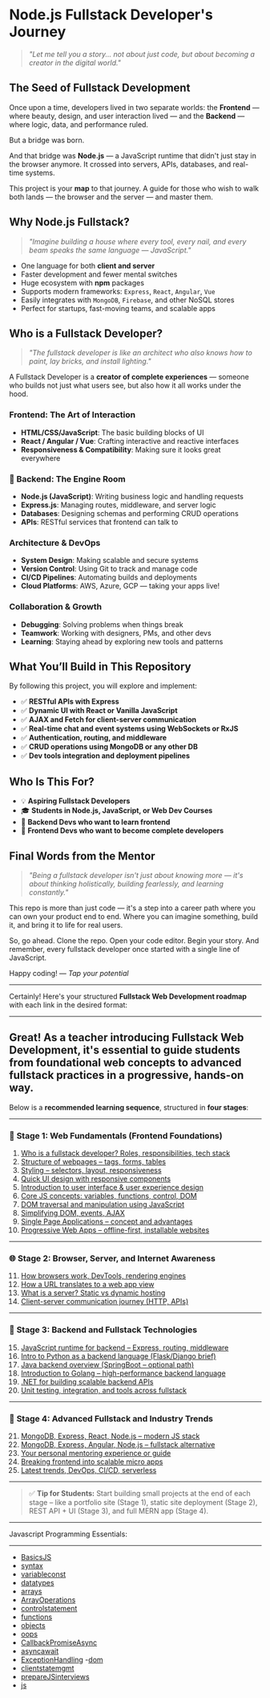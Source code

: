 # Node.js Fullstack Developer's Journey

> *"Let me tell you a story... not about just code, but about becoming a creator in the digital world."*

## The Seed of Fullstack Development

Once upon a time, developers lived in two separate worlds: the **Frontend** — where beauty, design, and user interaction lived — and the **Backend** — where logic, data, and performance ruled.

But a bridge was born.

And that bridge was **Node.js** — a JavaScript runtime that didn't just stay in the browser anymore. It crossed into servers, APIs, databases, and real-time systems.

This project is your **map** to that journey. A guide for those who wish to walk both lands — the browser and the server — and master them.

##  Why Node.js Fullstack?

> *"Imagine building a house where every tool, every nail, and every beam speaks the same language — JavaScript."*

- One language for both **client and server**
- Faster development and fewer mental switches
- Huge ecosystem with **npm** packages
- Supports modern frameworks: `Express`, `React`, `Angular`, `Vue`
- Easily integrates with `MongoDB`, `Firebase`, and other NoSQL stores
- Perfect for startups, fast-moving teams, and scalable apps

 
## Who is a Fullstack Developer?
> *"The fullstack developer is like an architect who also knows how to paint, lay bricks, and install lighting."*

A Fullstack Developer is a **creator of complete experiences** — someone who builds not just what users see, but also how it all works under the hood.

###  Frontend: The Art of Interaction
- **HTML/CSS/JavaScript**: The basic building blocks of UI
- **React / Angular / Vue**: Crafting interactive and reactive interfaces
- **Responsiveness & Compatibility**: Making sure it looks great everywhere

### 🔧 Backend: The Engine Room
- **Node.js (JavaScript)**: Writing business logic and handling requests
- **Express.js**: Managing routes, middleware, and server logic
- **Databases**: Designing schemas and performing CRUD operations
- **APIs**: RESTful services that frontend can talk to

###  Architecture & DevOps
- **System Design**: Making scalable and secure systems
- **Version Control**: Using Git to track and manage code
- **CI/CD Pipelines**: Automating builds and deployments
- **Cloud Platforms**: AWS, Azure, GCP — taking your apps live!

###  Collaboration & Growth
- **Debugging**: Solving problems when things break
- **Teamwork**: Working with designers, PMs, and other devs
- **Learning**: Staying ahead by exploring new tools and patterns

## What You’ll Build in This Repository

By following this project, you will explore and implement:

- ✅ **RESTful APIs with Express**
- ✅ **Dynamic UI with React or Vanilla JavaScript**
- ✅ **AJAX and Fetch for client-server communication**
- ✅ **Real-time chat and event systems using WebSockets or RxJS**
- ✅ **Authentication, routing, and middleware**
- ✅ **CRUD operations using MongoDB or any other DB**
- ✅ **Dev tools integration and deployment pipelines**

## Who Is This For?

- 💡 **Aspiring Fullstack Developers**
- 🎓 **Students in Node.js, JavaScript, or Web Dev Courses**
- 🧪 **Backend Devs who want to learn frontend**
- 🚀 **Frontend Devs who want to become complete developers**

## Final Words from the Mentor

> *"Being a fullstack developer isn't just about knowing more — it's about thinking holistically, building fearlessly, and learning constantly."*

This repo is more than just code — it's a step into a career path where you can own your product end to end. Where you can imagine something, build it, and bring it to life for real users.

So, go ahead. Clone the repo. Open your code editor. Begin your story. And remember, every fullstack developer once started with a single line of JavaScript.

Happy coding! 
— *Tap your potential*


<hr/>

 Certainly! Here's your structured **Fullstack Web Development roadmap** with each link in the desired format:

---

## Great! As a teacher introducing **Fullstack Web Development**, it's essential to guide students from foundational web concepts to advanced fullstack practices in a progressive, hands-on way.

Below is a **recommended learning sequence**, structured in **four stages**:

---

### 🧱 **Stage 1: Web Fundamentals (Frontend Foundations)**

1. <a href="https://github.com/RaviTambade/TFLNodeJS/blob/main/notes/fullstackdeveloper.md">Who is a fullstack developer? Roles, responsibilities, tech stack</a>
2. <a href="https://github.com/RaviTambade/TFLNodeJS/blob/main/notes/html.md">Structure of webpages – tags, forms, tables</a>
3. <a href="https://github.com/RaviTambade/TFLNodeJS/blob/main/notes/css.md">Styling – selectors, layout, responsiveness</a>
4. <a href="https://github.com/RaviTambade/TFLNodeJS/blob/main/notes/bootstrap.md">Quick UI design with responsive components</a>
5. <a href="https://github.com/RaviTambade/TFLNodeJS/blob/main/notes/uiux.md">Introduction to user interface & user experience design</a>
6. <a href="https://github.com/RaviTambade/TFLNodeJS/blob/main/notes/javascript/">Core JS concepts: variables, functions, control, DOM</a>
7. <a href="https://github.com/RaviTambade/TFLNodeJS/blob/main/notes/dom.md">DOM traversal and manipulation using JavaScript</a>
8. <a href="https://github.com/RaviTambade/TFLNodeJS/blob/main/notes/jquery.md">Simplifying DOM, events, AJAX</a>
9. <a href="https://github.com/RaviTambade/TFLNodeJS/blob/main/notes/spa.md">Single Page Applications – concept and advantages</a>
10. <a href="https://github.com/RaviTambade/TFLNodeJS/blob/main/notes/pwa.md">Progressive Web Apps – offline-first, installable websites</a>

---

### 🌐 **Stage 2: Browser, Server, and Internet Awareness**

11. <a href="https://github.com/RaviTambade/TFLNodeJS/blob/main/notes/browser.md">How browsers work, DevTools, rendering engines</a>
12. <a href="https://github.com/RaviTambade/TFLNodeJS/blob/main/notes/webappurlinbrowser.md">How a URL translates to a web app view</a>
13. <a href="https://github.com/RaviTambade/TFLNodeJS/blob/main/notes/webserver.md">What is a server? Static vs dynamic hosting</a>
14. <a href="https://github.com/RaviTambade/TFLNodeJS/blob/main/notes/journeyclientserver.md">Client-server communication journey (HTTP, APIs)</a>

---

### 🧰 **Stage 3: Backend and Fullstack Technologies**

15. <a href="https://github.com/RaviTambade/TFLNodeJS/blob/main/notes/nodejs/">JavaScript runtime for backend – Express, routing, middleware</a>
16. <a href="https://github.com/RaviTambade/TFLNodeJS/blob/main/notes/python.md">Intro to Python as a backend language (Flask/Django brief)</a>
17. <a href="https://github.com/RaviTambade/TFLNodeJS/blob/main/notes/java.md">Java backend overview (SpringBoot – optional path)</a>
18. <a href="https://github.com/RaviTambade/TFLNodeJS/blob/main/notes/go.md">Introduction to Golang – high-performance backend language</a>
19. <a href="https://github.com/RaviTambade/TFLNodeJS/blob/main/notes/dotnet.md">.NET for building scalable backend APIs</a>
20. <a href="https://github.com/RaviTambade/TFLNodeJS/blob/main/notes/Testing/">Unit testing, integration, and tools across fullstack</a>

---

### 🧠 **Stage 4: Advanced Fullstack and Industry Trends**

21. <a href="https://github.com/RaviTambade/TFLNodeJS/blob/main/notes/mern.md">MongoDB, Express, React, Node.js – modern JS stack</a>
22. <a href="https://github.com/RaviTambade/TFLNodeJS/blob/main/notes/mean.md">MongoDB, Express, Angular, Node.js – fullstack alternative</a>
23. <a href="https://github.com/RaviTambade/TFLNodeJS/blob/main/notes/mentoringmern.md">Your personal mentoring experience or guide</a>
24. <a href="https://github.com/RaviTambade/TFLNodeJS/blob/main/notes/microfrontend.md">Breaking frontend into scalable micro apps</a>
25. <a href="https://github.com/RaviTambade/TFLNodeJS/blob/main/notes/fullstackdevtrends.md">Latest trends, DevOps, CI/CD, serverless</a>

---

> ✅ **Tip for Students:**
> Start building small projects at the end of each stage – like a portfolio site (Stage 1), static site deployment (Stage 2), REST API + UI (Stage 3), and full MERN app (Stage 4).

 
<hr/>

Javascript Programming Essentials:
<hr/>

- <a href="https://github.com/RaviTambade/TFLNodeJS/blob/main/notes/javascript/BasicsJS.md">BasicsJS</a> <!-- Start here for basic introduction to JavaScript. -->
- <a href="https://github.com/RaviTambade/TFLNodeJS/blob/main/notes/javascript/syntax.md">syntax</a> <!-- Covers JavaScript syntax rules and structure. -->
- <a href="https://github.com/RaviTambade/TFLNodeJS/blob/main/notes/javascript/variableconst.md">variableconst</a> <!-- Let, const, var – important for understanding scoping and declaration. -->
- <a href="https://github.com/RaviTambade/TFLNodeJS/blob/main/notes/javascript/datatypes.md">datatypes</a> <!-- Covers primitive and reference types. -->
- <a href="https://github.com/RaviTambade/TFLNodeJS/blob/main/notes/javascript/arrays.md">arrays</a> <!-- Essential collection type – needed for most real-world JS coding. -->
- <a href="https://github.com/RaviTambade/TFLNodeJS/blob/main/notes/javascript/ArrayOperations.md">ArrayOperations</a> <!-- Covers advanced array methods like map, filter, reduce. -->
- <a href="https://github.com/RaviTambade/TFLNodeJS/blob/main/notes/javascript/controlstatement.md">controlstatement</a> <!-- If-else, switch, loops – basic flow control. -->
- <a href="https://github.com/RaviTambade/TFLNodeJS/blob/main/notes/javascript/functions.md">functions</a> <!-- Function declarations, expressions, arrow functions. -->
- <a href="https://github.com/RaviTambade/TFLNodeJS/blob/main/notes/javascript/objects.md">objects</a> <!-- Learn how data is structured using key-value pairs. -->
- <a href="https://github.com/RaviTambade/TFLNodeJS/blob/main/notes/javascript/oops.md">oops</a> <!-- Encapsulation, inheritance, classes – OOP with JS. -->
- <a href="https://github.com/RaviTambade/TFLNodeJS/blob/main/notes/javascript/CallbackPromiseAsync.md">CallbackPromiseAsync</a> <!-- Important for understanding async flow – Callbacks, Promises. -->
- <a href="https://github.com/RaviTambade/TFLNodeJS/blob/main/notes/javascript/asyncawait.md">asyncawait</a> <!-- Modern async handling using async/await. -->
- <a href="https://github.com/RaviTambade/TFLNodeJS/blob/main/notes/javascript/ExceptionHandling.md">ExceptionHandling</a> <!-- Try-catch-finally, custom errors – for robust code. -->
-<a href="https://github.com/RaviTambade/TFLNodeJS/blob/main/notes/javascript/dom.md">dom</a> <!-- Manipulating the Document Object Model – must for web development. -->
- <a href="https://github.com/RaviTambade/TFLNodeJS/blob/main/notes/javascript/clientstatemgmt.md">clientstatemgmt</a> <!-- Managing data in frontend apps – sessionStorage, localStorage, cookies. -->
- <a href="https://github.com/RaviTambade/TFLNodeJS/blob/main/notes/javascript/prepareJSinterviews.md">prepareJSinterviews</a> <!-- Revise, practice, and crack JavaScript interviews. -->
- <a href="https://github.com/RaviTambade/TFLNodeJS/blob/main/notes/javascript/js.md">js</a> <!-- General JS notes or summary file (keep it last for reference). -->
